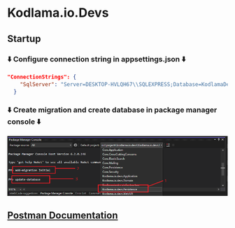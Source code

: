 # Kodlama.io.Devs

<h2> Startup </h2>

<h3> ⬇️ Configure connection string in appsettings.json ⬇️ </h3>

```json
"ConnectionStrings": {
    "SqlServer": "Server=DESKTOP-HVLQH67\\SQLEXPRESS;Database=KodlamaDevDb;integrated security=true;"
  }
```
<h3> ⬇️ Create migration and create database in package manager console ⬇️ </h3>
<img src="screenshots/migrate.png"/>


<h2>
<a href="https://documenter.getpostman.com/view/17832908/VUxSrQjV">Postman Documentation</a>
</h2>
